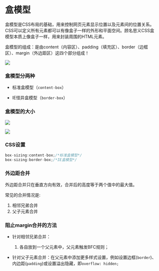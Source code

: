 # 盒模型

盒模型是CSS布局的基础，用来控制网页元素显示位置以及元素间的位置关系。CSS可以定义所有元素都可以有像盒子一样的外形和平面空间。顾名思义CSS盒模型本质上像盒子一样，用来封装周围的HTML元素。

盒模型的组成：是由content（内容区）、padding（填充区）、border（边框区）、margin（外边距区）这四个部分组成！

![](https://i.loli.net/2021/04/05/rWoTl5BwiGMhHRQ.png)



### 盒模型分两种

- 标准盒模型（`content-box`）

- IE怪异盒模型（`border-box`）



### 盒模型的大小

![](https://i.loli.net/2021/04/05/lt9SIYAUrDNVFTb.png)

![](https://i.loli.net/2021/04/05/OmVnIQWN5Y91aKP.png)



### CSS设置

```javascript
box-sizing:content-box;/*标准盒模型*/
box-sizing:border-box;/*IE盒模型*/
```



### 外边距合并

外边距合并只在垂直方向有效，合并后的高度等于两个值中的最大值。 

常见的合并情况是:

1. 相邻兄弟合并
2. 父子元素合并



### 阻止margin合并的方法

- 针对相邻兄弟合并：
  1. 各自放到一个父元素中，父元素触发BFC规则；

- 针对父子元素合并：在父元素中添加更多样式设置，例如设置边框(`border`)、内边距(`padding`)或设置溢出隐藏，即`overflow: hidden;`


